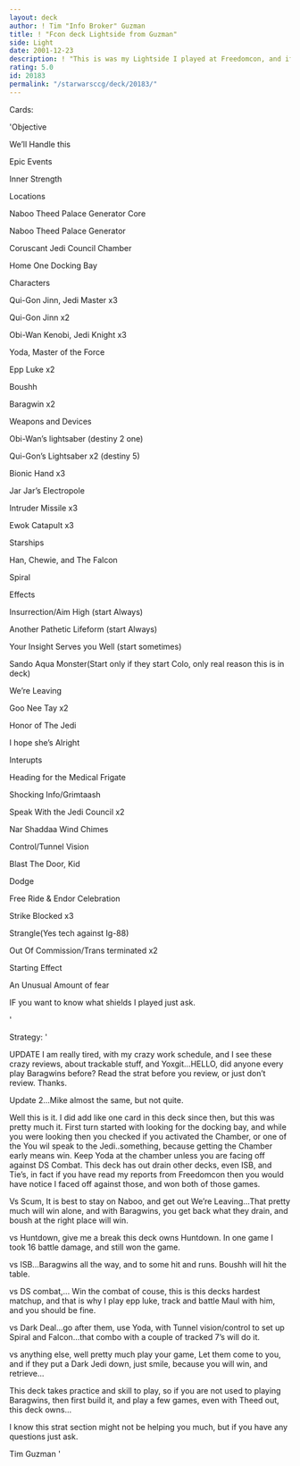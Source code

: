 ```yaml
---
layout: deck
author: ! Tim "Info Broker" Guzman
title: ! "Fcon deck Lightside from Guzman"
side: Light
date: 2001-12-23
description: ! "This is was my Lightside I played at Freedomcon, and if you read my reports from that, you will see, that this deck rocks."
rating: 5.0
id: 20183
permalink: "/starwarsccg/deck/20183/"
---
```

Cards: 

'Objective

We’ll Handle this


Epic Events

Inner Strength


Locations

Naboo Theed Palace Generator Core

Naboo Theed Palace Generator

Coruscant Jedi Council Chamber

Home One Docking Bay


Characters

Qui-Gon Jinn, Jedi Master x3

Qui-Gon Jinn x2 

Obi-Wan Kenobi, Jedi Knight x3

Yoda, Master of the Force

Epp Luke x2

Boushh

Baragwin x2


Weapons and Devices

Obi-Wan’s lightsaber (destiny 2 one)

Qui-Gon’s Lightsaber x2 (destiny 5)

Bionic Hand x3

Jar Jar’s Electropole

Intruder Missile x3

Ewok Catapult x3


Starships

Han, Chewie, and The Falcon

Spiral


Effects

Insurrection/Aim High (start Always)

Another Pathetic Lifeform (start Always)

Your Insight Serves you Well (start sometimes)

Sando Aqua Monster(Start only if they start Colo, only real reason this is in deck)

We’re Leaving

Goo Nee Tay x2

Honor of The Jedi

I hope she’s Alright


Interupts

Heading for the Medical Frigate

Shocking Info/Grimtaash

Speak With the Jedi Council x2

Nar Shaddaa Wind Chimes

Control/Tunnel Vision

Blast The Door, Kid

Dodge

Free Ride & Endor Celebration

Strike Blocked x3

Strangle(Yes tech against Ig-88)

Out Of Commission/Trans terminated x2


Starting Effect

An Unusual Amount of fear

IF you want to know what shields I played just ask.

'

Strategy: '

UPDATE I am really tired, with my crazy work schedule, and I see these crazy reviews, about trackable stuff, and Yoxgit...HELLO, did anyone every play Baragwins before?  Read the strat before you review, or just don’t review.  Thanks.


Update 2...Mike almost the same, but not quite.




Well this is it.  I did add like one card in this deck since then, but this was pretty much it.  First turn started with looking for the docking bay, and while you were looking then you checked if you activated the Chamber, or one of the You wil speak to the Jedi..something, because getting the Chamber early means win.  Keep Yoda at the chamber unless you are facing off against DS Combat.  This deck has out drain other decks, even ISB, and Tie’s, in fact if you have read my reports from Freedomcon then you would have notice I faced off against those, and won both of those games.  


Vs Scum, It is best to stay on Naboo, and get out We’re Leaving...That pretty much will win alone, and with Baragwins, you get back what they drain, and boush at the right place will win.


vs Huntdown, give me a break this deck owns Huntdown.  In one game I took 16 battle damage, and still won the game.


vs ISB...Baragwins all the way, and to some hit and runs.  Boushh will hit the table.


vs DS combat,...  Win the combat of couse, this is this decks hardest matchup, and that is why I play epp luke, track and battle Maul with him, and you should be fine.


vs Dark Deal...go after them, use Yoda, with Tunnel vision/control to set up Spiral and Falcon...that combo with a couple of tracked 7’s will do it.


vs anything else, well pretty much play your game, Let them come to you, and if they put a Dark Jedi down, just smile, because you will win, and retrieve...


This deck takes practice and skill to play, so if you are not used to playing Baragwins, then first build it, and play a few games, even with Theed out, this deck owns...


I know this strat section might not be helping you much, but if you have any questions just ask.


Tim Guzman  '
